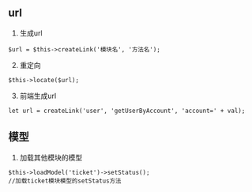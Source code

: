 ## url
1. 生成url
```
$url = $this->createLink('模块名', '方法名');
```
2. 重定向
```
$this->locate($url);
```
3. 前端生成url
```
let url = createLink('user', 'getUserByAccount', 'account=' + val);
```
## 模型
1. 加载其他模块的模型
```
$this->loadModel('ticket')->setStatus();
//加载ticket模块模型的setStatus方法
```